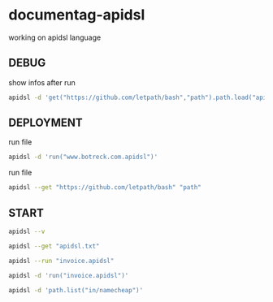# documentag-apidsl
working on apidsl language

## DEBUG

show infos after run
```bash
apidsl -d 'get("https://github.com/letpath/bash","path").path.load("apifork.txt")'
```

## DEPLOYMENT

run file
```bash
apidsl -d 'run("www.botreck.com.apidsl")'
```

run file
```bash
apidsl --get "https://github.com/letpath/bash" "path"
```

## START

```bash
apidsl --v
```

```bash
apidsl --get "apidsl.txt"
```


```bash
apidsl --run "invoice.apidsl"
```


```bash
apidsl -d 'run("invoice.apidsl")'
```

```bash
apidsl -d 'path.list("in/namecheap")'
```